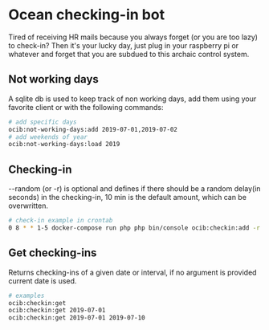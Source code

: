 # Ocean checking-in bot
Tired of receiving HR mails because you always forget (or you are too lazy) to check-in?
Then it's your lucky day, just plug in your raspberry pi or whatever and forget that you are subdued to this archaic control system.

## Not working days
A sqlite db is used to keep track of non working days, add them using your favorite client or with the following commands:

```bash
# add specific days
ocib:not-working-days:add 2019-07-01,2019-07-02
# add weekends of year
ocib:not-working-days:load 2019
```

## Checking-in
--random (or -r) is optional and defines if there should be a random delay(in seconds) in the checking-in, 10 min is the default amount, which can be overwritten.

```bash
# check-in example in crontab
0 8 * * 1-5 docker-compose run php php bin/console ocib:checkin:add -r 600
```

## Get checking-ins
Returns checking-ins of a given date or interval, if no argument is provided current date is used.

```bash
# examples
ocib:checkin:get
ocib:checkin:get 2019-07-01
ocib:checkin:get 2019-07-01 2019-07-10
```
